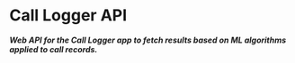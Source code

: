 # Call Logger API

**_Web API for the Call Logger app to fetch results based on ML algorithms applied to call records._**
